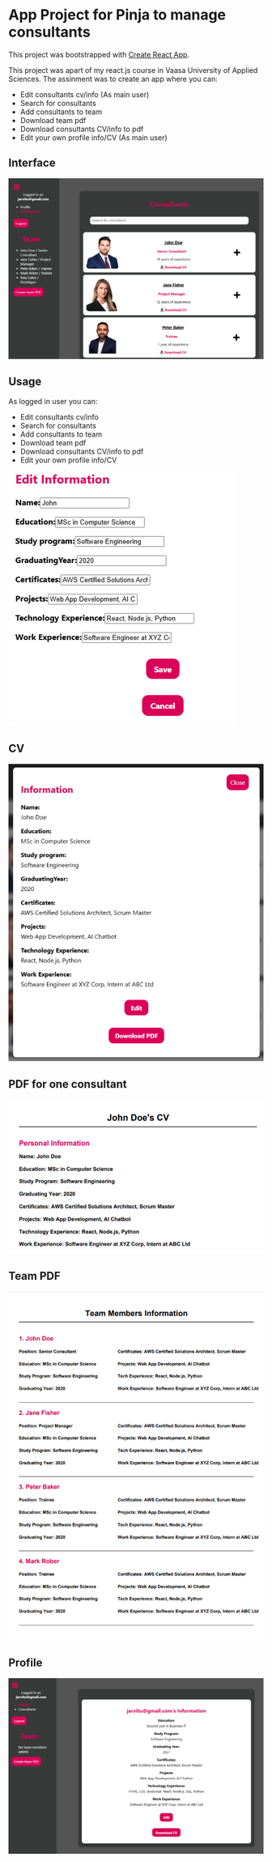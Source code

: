 # App Project for Pinja to manage consultants
This project was bootstrapped with [Create React App](https://github.com/facebook/create-react-app).

This project was apart of my react.js course in Vaasa University of Applied Sciences.
The assinment was to create an app where you can:
- Edit consultants cv/info (As main user)
- Search for consultants
- Add consultants to team
- Download team pdf
- Download consultants CV/info to pdf
- Edit your own profile info/CV (As main user)

## Interface
![Interface](interface.png)

## Usage
As logged in user you can:
- Edit consultants cv/info
- Search for consultants
- Add consultants to team
- Download team pdf
- Download consultants CV/info to pdf
- Edit your own profile info/CV

![Edit](edit.png)
## CV
![CV](CV.png)
## PDF for one consultant
![pdf](pdf.png)
## Team PDF
![teampdf](teamPdf.png)
## Profile
![profile](profile.png)

